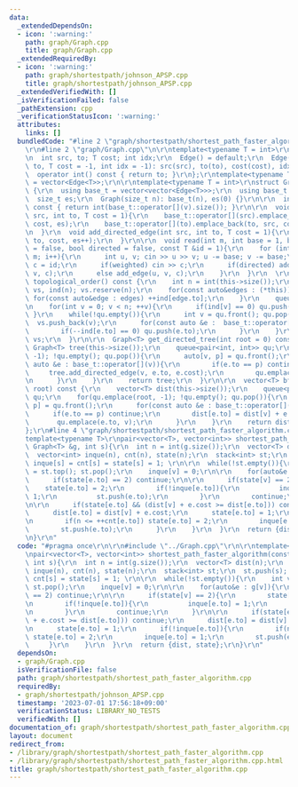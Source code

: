 ```yaml
---
data:
  _extendedDependsOn:
  - icon: ':warning:'
    path: graph/Graph.cpp
    title: graph/Graph.cpp
  _extendedRequiredBy:
  - icon: ':warning:'
    path: graph/shortestpath/johnson_APSP.cpp
    title: graph/shortestpath/johnson_APSP.cpp
  _extendedVerifiedWith: []
  _isVerificationFailed: false
  _pathExtension: cpp
  _verificationStatusIcon: ':warning:'
  attributes:
    links: []
  bundledCode: "#line 2 \"graph/shortestpath/shortest_path_faster_algorithm.cpp\"\n\
    \r\n#line 2 \"graph/Graph.cpp\"\n\r\ntemplate<typename T = int>\r\nstruct Edge{\r\
    \n  int src, to; T cost; int idx;\r\n  Edge() = default;\r\n  Edge(int src, int\
    \ to, T cost = -1, int idx = -1): src(src), to(to), cost(cost), idx(idx) {}\r\n\
    \  operator int() const { return to; }\r\n};\r\ntemplate<typename T> using Edges\
    \ = vector<Edge<T>>;\r\n\r\ntemplate<typename T = int>\r\nstruct Graph : vector<vector<Edge<T>>>\
    \ {\r\n  using base_t = vector<vector<Edge<T>>>;\r\n  using base_t::base_t;\r\n\
    \  size_t es;\r\n  Graph(size_t n): base_t(n), es(0) {}\r\n\r\n  int deg(int v)\
    \ const { return int(base_t::operator[](v).size()); }\r\n\r\n  void add_edge(int\
    \ src, int to, T cost = 1){\r\n    base_t::operator[](src).emplace_back(src, to,\
    \ cost, es);\r\n    base_t::operator[](to).emplace_back(to, src, cost, es++);\r\
    \n  }\r\n  void add_directed_edge(int src, int to, T cost = 1){\r\n    base_t::operator[](src).emplace_back(src,\
    \ to, cost, es++);\r\n  }\r\n\r\n  void read(int m, int base = 1, bool weighted\
    \ = false, bool directed = false, const T &id = 1){\r\n    for (int i = 0; i <\
    \ m; i++){\r\n      int u, v; cin >> u >> v; u -= base; v -= base;\r\n      T\
    \ c = id;\r\n      if(weighted) cin >> c;\r\n      if(directed) add_directed_edge(u,\
    \ v, c);\r\n      else add_edge(u, v, c);\r\n    }\r\n  }\r\n  \r\n  vector<int>\
    \ topological_order() const {\r\n    int n = int(this->size());\r\n    vector<int>\
    \ vs, ind(n); vs.reserve(n);\r\n    for(const auto&edges : (*this)){\r\n     \
    \ for(const auto&edge : edges) ++ind[edge.to];\r\n    }\r\n    queue<int> qu;\r\
    \n    for(int v = 0; v < n; ++v){\r\n      if(ind[v] == 0) qu.push(v);\r\n   \
    \ }\r\n    while(!qu.empty()){\r\n      int v = qu.front(); qu.pop();\r\n    \
    \  vs.push_back(v);\r\n      for(const auto &e :  base_t::operator[](v)){\r\n\
    \        if(--ind[e.to] == 0) qu.push(e.to);\r\n      }\r\n    }\r\n    return\
    \ vs;\r\n  }\r\n\r\n  Graph<T> get_directed_tree(int root = 0) const {\r\n   \
    \ Graph<T> tree(this->size());\r\n    queue<pair<int, int>> qu;\r\n    for(qu.emplace(root,\
    \ -1); !qu.empty(); qu.pop()){\r\n      auto[v, p] = qu.front();\r\n      for(const\
    \ auto &e : base_t::operator[](v)){\r\n        if(e.to == p) continue;\r\n   \
    \     tree.add_directed_edge(v, e.to, e.cost);\r\n        qu.emplace(e.to, v);\r\
    \n      }\r\n    }\r\n    return tree;\r\n  }\r\n\r\n  vector<T> bfs_dist(int\
    \ root) const {\r\n    vector<T> dist(this->size());\r\n    queue<pair<int, int>>\
    \ qu;\r\n    for(qu.emplace(root, -1); !qu.empty(); qu.pop()){\r\n      auto[v,\
    \ p] = qu.front();\r\n      for(const auto &e : base_t::operator[](v)){\r\n  \
    \      if(e.to == p) continue;\r\n        dist[e.to] = dist[v] + e.cost;\r\n \
    \       qu.emplace(e.to, v);\r\n      }\r\n    }\r\n    return dist;\r\n  }\r\n\
    };\r\n#line 4 \"graph/shortestpath/shortest_path_faster_algorithm.cpp\"\n\r\n\
    template<typename T>\r\npair<vector<T>, vector<int>> shortest_path_faster_algorithm(const\
    \ Graph<T> &g, int s){\r\n  int n = int(g.size());\r\n  vector<T> dist(n);\r\n\
    \  vector<int> inque(n), cnt(n), state(n);\r\n  stack<int> st;\r\n  st.push(s);\
    \ inque[s] = cnt[s] = state[s] = 1; \r\n\r\n  while(!st.empty()){\r\n    int v\
    \ = st.top(); st.pop();\r\n    inque[v] = 0;\r\n\r\n    for(auto&e : g[v]){\r\n\
    \      if(state[e.to] == 2) continue;\r\n\r\n      if(state[v] == 2){\r\n    \
    \    state[e.to] = 2;\r\n        if(!inque[e.to]){\r\n          inque[e.to] =\
    \ 1;\r\n          st.push(e.to);\r\n        }\r\n        continue;\r\n      }\r\
    \n\r\n      if(state[e.to] && (dist[v] + e.cost >= dist[e.to])) continue;\r\n\
    \      dist[e.to] = dist[v] + e.cost;\r\n      state[e.to] = 1;\r\n      if(!inque[e.to]){\r\
    \n        if(n <= ++cnt[e.to]) state[e.to] = 2;\r\n        inque[e.to] = 1;\r\n\
    \        st.push(e.to);\r\n      }\r\n    }\r\n  }\r\n  return {dist, state};\r\
    \n}\r\n"
  code: "#pragma once\r\n\r\n#include \"../Graph.cpp\"\r\n\r\ntemplate<typename T>\r\
    \npair<vector<T>, vector<int>> shortest_path_faster_algorithm(const Graph<T> &g,\
    \ int s){\r\n  int n = int(g.size());\r\n  vector<T> dist(n);\r\n  vector<int>\
    \ inque(n), cnt(n), state(n);\r\n  stack<int> st;\r\n  st.push(s); inque[s] =\
    \ cnt[s] = state[s] = 1; \r\n\r\n  while(!st.empty()){\r\n    int v = st.top();\
    \ st.pop();\r\n    inque[v] = 0;\r\n\r\n    for(auto&e : g[v]){\r\n      if(state[e.to]\
    \ == 2) continue;\r\n\r\n      if(state[v] == 2){\r\n        state[e.to] = 2;\r\
    \n        if(!inque[e.to]){\r\n          inque[e.to] = 1;\r\n          st.push(e.to);\r\
    \n        }\r\n        continue;\r\n      }\r\n\r\n      if(state[e.to] && (dist[v]\
    \ + e.cost >= dist[e.to])) continue;\r\n      dist[e.to] = dist[v] + e.cost;\r\
    \n      state[e.to] = 1;\r\n      if(!inque[e.to]){\r\n        if(n <= ++cnt[e.to])\
    \ state[e.to] = 2;\r\n        inque[e.to] = 1;\r\n        st.push(e.to);\r\n \
    \     }\r\n    }\r\n  }\r\n  return {dist, state};\r\n}\r\n"
  dependsOn:
  - graph/Graph.cpp
  isVerificationFile: false
  path: graph/shortestpath/shortest_path_faster_algorithm.cpp
  requiredBy:
  - graph/shortestpath/johnson_APSP.cpp
  timestamp: '2023-07-01 17:56:18+09:00'
  verificationStatus: LIBRARY_NO_TESTS
  verifiedWith: []
documentation_of: graph/shortestpath/shortest_path_faster_algorithm.cpp
layout: document
redirect_from:
- /library/graph/shortestpath/shortest_path_faster_algorithm.cpp
- /library/graph/shortestpath/shortest_path_faster_algorithm.cpp.html
title: graph/shortestpath/shortest_path_faster_algorithm.cpp
---
```

